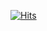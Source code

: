 [![Hits](https://hits.seeyoufarm.com/api/count/incr/badge.svg?url=https%3A%2F%2Fgithub.com%2FLuca3317%2FTMPEffects&count_bg=%2379C83D&title_bg=%23555555&icon=&icon_color=%23E7E7E7&title=hits&edge_flat=false)](https://hits.seeyoufarm.com)
